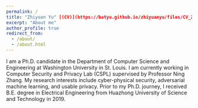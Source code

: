 ```yaml
---
permalink: /
title: "Zhiyuan Yu" [(CV)](https://batyu.github.io/zhiyuanyu/files/CV_ZhiyuanYu.pdf)
excerpt: "About me"
author_profile: true
redirect_from: 
  - /about/
  - /about.html
---
```

I am a Ph.D. candidate in the Department of Computer Science and Engineering at Washington University in St. Louis. I am currently working in Computer Security and Privacy Lab (CSPL) supervised by Professor Ning Zhang. My research interests include cyber-physical security, adversarial machine learning, and usable privacy. Prior to my Ph.D. journey, I received B.E. degree in Electrical Engineering from Huazhong University of Science and Technology in 2019.